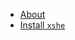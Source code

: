 * [About](/)
* [Install <code>xshe</code>](install.md)

[repo]: https://github.com/superatomic/xshe/
